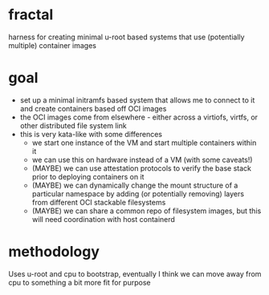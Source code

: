 # fractal
harness for creating minimal u-root based systems that use (potentially multiple) container images

# goal
* set up a minimal initramfs based system that allows me to connect to it and create containers based off OCI images
* the OCI images come from elsewhere - either across a virtiofs, virtfs, or other distributed file system link
* this is very kata-like with some differences
    * we start one instance of the VM and start multiple containers within it
    * we can use this on hardware instead of a VM (with some caveats!)
    * (MAYBE) we can use attestation protocols to verify the base stack prior to deploying containers on it
    * (MAYBE) we can dynamically change the mount structure of a particular namespace by adding (or potentially removing) layers from different OCI stackable filesystems
    * (MAYBE) we can share a common repo of filesystem images, but this will need coordination with host containerd

# methodology

Uses u-root and cpu to bootstrap, eventually I think we can move away from cpu to something a bit more fit for purpose

